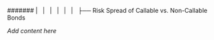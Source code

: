 ####### |   |   |   |   |   |   ├── Risk Spread of Callable vs. Non-Callable Bonds

*Add content here*